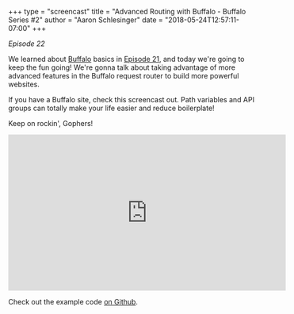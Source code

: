 +++
type = "screencast"
title = "Advanced Routing with Buffalo - Buffalo Series #2"
author = "Aaron Schlesinger"
date = "2018-05-24T12:57:11-07:00"
+++

_Episode 22_

We learned about [Buffalo](https://gobuffalo.io) basics in [Episode 21](https://www.goin5minutes.com/screencast/episode_21_buffalo_intro/), and today we're going
to keep the fun going! We're gonna talk about taking advantage of more advanced features
in the Buffalo request router to build more powerful websites.

<!--more-->

If you have a Buffalo site, check this screencast out. Path variables and API groups can
totally make your life easier and reduce boilerplate!

Keep on rockin', Gophers!

<iframe width="560" height="315" src="https://www.youtube.com/embed/$YOUTUBE_ID" frameborder="0" allow="autoplay; encrypted-media" allowfullscreen></iframe>

Check out the example code [on Github](https://github.com/arschles/go-in-5-minutes/tree/master/episode22).

